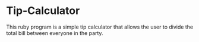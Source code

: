 # Tip-Calculator
This ruby program is a simple tip calculator that allows the user to divide the total bill between everyone in the party.

